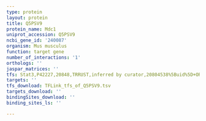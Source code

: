 ```yaml
---
type: protein
layout: protein
title: Q5PSV9
protein_name: Mdc1
uniprot_accession: Q5PSV9
ncbi_gene_id: '240087'
organism: Mus musculus
function: target gene
number_of_interactions: '1'
orthologs: ''
jaspar_matrices: ''
tfs: Stat3,P42227,20848,TRRUST,inferred by curator,20804538%5Buid%5D+OR+29087512%5Buid%5D,Yes
targets: ''
tfs_download: TFLink_tfs_of_Q5PSV9.tsv
targets_download: ''
bindingSites_download: ''
binding_sites_ls: ''

---
```

